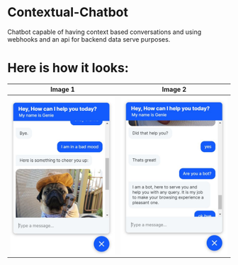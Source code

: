 # Contextual-Chatbot
Chatbot capable of having context based conversations and using webhooks and an api for backend data serve purposes.
# Here is how it looks:
Image 1             |  Image 2
:-------------------------:|:-------------------------:
![alt text](https://raw.githubusercontent.com/ArnavBalyan/Contextual-Chatbot/master/visual/chtbt2.JPG)  |  ![alt text](https://raw.githubusercontent.com/ArnavBalyan/Contextual-Chatbot/master/visual/chtbt3.JPG)
